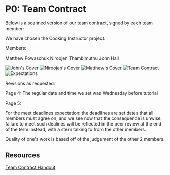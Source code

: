 # P0: Team Contract

Below is a scanned version of our team contract, signed by each team member:

We have chosen the Cooking Instructor project.

Members:

Matthew Powaschuk
Niroojen Thambimuthu
John Hall

![](https://raw.githubusercontent.com/mpowa705/CPSC-481-Group1-T03/master/scans/JohnCover.JPG "John`s Cover")
![](https://raw.githubusercontent.com/mpowa705/CPSC-481-Group1-T03/master/scans/NiroojenCover.JPG "Niroojen's Cover")
![](https://raw.githubusercontent.com/mpowa705/CPSC-481-Group1-T03/master/scans/MatthewCover.JPG "Matthew's Cover")
![](https://raw.githubusercontent.com/mpowa705/CPSC-481-Group1-T03/master/scans/TeamContract.JPG "Team Contract")
![](https://raw.githubusercontent.com/mpowa705/CPSC-481-Group1-T03/master/scans/Expectations.JPG "Expectations")

Revisions as requested:

Page 4: The regular date and time we set was Wednesday before tutorial

Page 5:

For the meet deadlines expectation: the deadlines are set dates that all members must agree on, and we see now that the consequence is unwise, failure to meet such dealines will be reflected in the peer review at the end of the term instead, with a stern talking to from the other members.

Quality of one's work is based off of the judgement of the other 2 members.

## Resources
[Team Contract Handout](http://www.hcitang.org/uploads/Teaching/TeamContract-Handout.docx)
